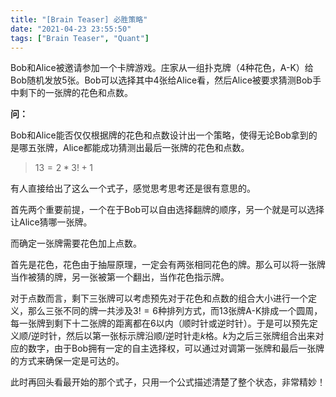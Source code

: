 ```yaml
---
title: "[Brain Teaser] 必胜策略"
date: "2021-04-23 23:55:50"
tags: ["Brain Teaser", "Quant"]
---
```


Bob和Alice被邀请参加一个卡牌游戏。庄家从一组扑克牌（4种花色，A-K）给Bob随机发放5张。Bob可以选择其中4张给Alice看，然后Alice被要求猜测Bob手中剩下的一张牌的花色和点数。

**问：**

Bob和Alice能否仅仅根据牌的花色和点数设计出一个策略，使得无论Bob拿到的是哪五张牌，Alice都能成功猜测出最后一张牌的花色和点数。

> $13 = 2 * 3! + 1$

有人直接给出了这么一个式子，感觉思考思考还是很有意思的。

首先两个重要前提，一个在于Bob可以自由选择翻牌的顺序，另一个就是可以选择让Alice猜哪一张牌。

而确定一张牌需要花色加上点数。

首先是花色，花色由于抽屉原理，一定会有两张相同花色的牌。那么可以将一张牌当作被猜的牌，另一张被第一个翻出，当作花色指示牌。

对于点数而言，剩下三张牌可以考虑预先对于花色和点数的组合大小进行一个定义，那么三张不同的牌一共涉及$3!=6$种排列方式，而$13$张牌A-K排成一个圆周，每一张牌到剩下十二张牌的距离都在$6$以内（顺时针或逆时针）。于是可以预先定义顺/逆时针，然后以第一张标示牌沿顺/逆时针走$k$格。$k$为之后三张牌组合出来对应的数字，由于Bob拥有一定的自主选择权，可以通过对调第一张牌和最后一张牌的方式来确保一定是可达的。

此时再回头看最开始的那个式子，只用一个公式描述清楚了整个状态，非常精妙！